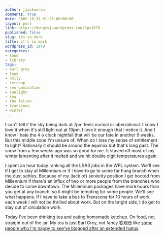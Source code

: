 ```yaml
---
author: jjackunrau
comments: true
date: 2009-10-31 01:28:00+00:00
layout: post
link: https://hungryj.wordpress.com/?p=1979
published: false
slug: its-so-dark
title: it's so dark
wordpress_id: 1979
categories:
- food
- library
tags:
- earl grey
- food
- holly
- ketchup
- reorganization
- sunlight
- tea
- the falcon
- transcona
- winter
---
```


I can't tell if the sky being dark at 7pm feels normal or aberrational. I know I love it when it's still light out at 10pm. I love it enough that I notice it. And I know I hate the 4 o clock nightfall that will be our fate in another 6 weeks. But this middle zone I'm unsure of. When do I lose my sense of entitlement to light? Rationally it should be around the equinox but that's long past. The snow from a few weeks ago was so good for me. It staved off most of my winter lamenting after it melted and we hit double digit temperatures again.

I spent an hour today ranking all the LSA3 jobs in the WPL system. We'll see if I get to stay at Millennium or if I have to go to some far flung branch when the dust settles. Because of my (lack of) seniority position I get booted from Millennium if there's an influx of two or more people from the branches who decide to come downtown. The Millennium packages have more hours than you get at any branch, so it might be tempting for some people. We'll see what happens. If I have to take a bus to Transcona for 10 hours of work each week I will not be thrilled about work. But on the bright side, I do get to stay out of circulation work.

Today I've been drinking tea and eating homemade ketchup. On food, not straight out of the jar. My tea is just Earl Grey, not fancy 铁观音 like [some people who I'm happy to see've blogged after an extended hiatus](http://hollyrinny.blogspot.com/2009/10/brewing.html).
